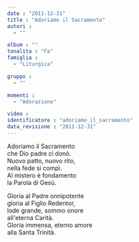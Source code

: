 ```yaml
---
date : "2011-12-31"
title : "Adoriamo il Sacramento"
autori : 
  - ""

album : ""
tonalita : "Fa"
famiglia : 
  - "Liturgica"

gruppo : 
  - ""

momenti : 
  - "Adorazione"

video : 
identificatore : "adoriamo_il_sacramento"
data_revisione : "2011-12-31"
---
```

  
  
Adoriamo il Sacramento  
che Dio padre ci donò.  
Nuovo patto, nuovo rito,  
nella fede si compì.  
Al mistero è fondamento  
la Parola di Gesù.  
  
  
Gloria al Padre onnipotente  
gloria al Figlio Redentor,  
lode grande, sommo onore  
all'eterna Carità.  
Gloria immensa, eterno amore  
alla Santa Trinità.  
  
  
  
